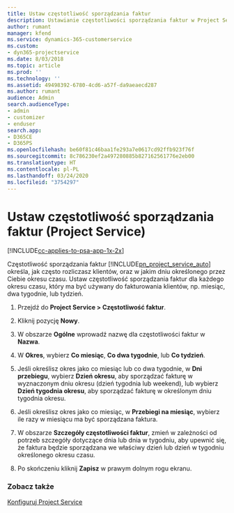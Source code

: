 ```yaml
---
title: Ustaw częstotliwość sporządzania faktur
description: Ustawianie częstotliwości sporządzania faktur w Project Service
author: rumant
manager: kfend
ms.service: dynamics-365-customerservice
ms.custom:
- dyn365-projectservice
ms.date: 8/03/2018
ms.topic: article
ms.prod: ''
ms.technology: ''
ms.assetid: 49498392-6780-4cd6-a57f-da9aeaecd287
ms.author: rumant
audience: Admin
search.audienceType:
- admin
- customizer
- enduser
search.app:
- D365CE
- D365PS
ms.openlocfilehash: be60f81c46baa1fe293a7e0617cd92ffb923f76f
ms.sourcegitcommit: 8c786230ef2a497280885b827162561776e2eb00
ms.translationtype: HT
ms.contentlocale: pl-PL
ms.lasthandoff: 03/24/2020
ms.locfileid: "3754297"
---
```

# <a name="set-up-invoice-frequencies-project-service"></a>Ustaw częstotliwość sporządzania faktur (Project Service)

[!INCLUDE[cc-applies-to-psa-app-1x-2x](../includes/cc-applies-to-psa-app-1x-2x.md)]

Częstotliwość sporządzania faktur [!INCLUDE[pn_project_service_auto](../includes/pn-project-service-auto.md)] określa, jak często rozliczasz klientów, oraz w jakim dniu określonego przez Ciebie okresu czasu. Ustaw częstotliwość sporządzania faktur dla każdego okresu czasu, który ma być używany do fakturowania klientów, np. miesiąc, dwa tygodnie, lub tydzień.  
  
1.  Przejdź do **Project Service > Częstotliwość faktur**.  
  
2.  Kliknij pozycję **Nowy**.  
  
3.  W obszarze **Ogólne** wprowadź nazwę dla częstotliwości faktur w **Nazwa**.  
  
4.  W **Okres**, wybierz **Co miesiąc**, **Co dwa tygodnie**, lub **Co tydzień**.  
  
5.  Jeśli określisz okres jako co miesiąc lub co dwa tygodnie, w **Dni przebiegu**, wybierz **Dzień okresu**, aby sporządzać fakturę w wyznaczonym dniu okresu (dzień tygodnia lub weekend), lub wybierz **Dzień tygodnia okresu**, aby sporządzać fakturę w określonym dniu tygodnia okresu.  
  
6.  Jeśli określisz okres jako co miesiąc, w **Przebiegi na miesiąc**, wybierz ile razy w miesiącu ma być sporządzana faktura.  
  
7.  W obszarze **Szczegóły częstotliwości faktur**, zmień w zależności od potrzeb szczegóły dotyczące dnia lub dnia w tygodniu, aby upewnić się, że faktura będzie sporządzana we właściwy dzień lub dzień w tygodniu określonego okresu czasu.  
  
8.  Po skończeniu kliknij **Zapisz** w prawym dolnym rogu ekranu.  
  
### <a name="see-also"></a>Zobacz także  
 [Konfiguruj Project Service](../project-service/configure.md)
